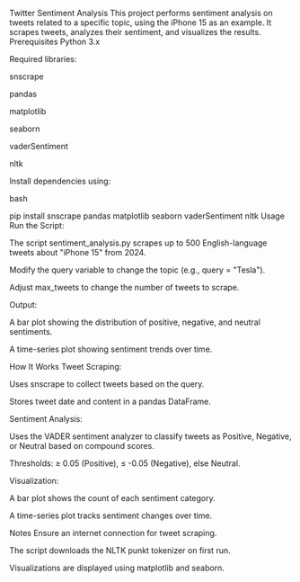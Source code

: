Twitter Sentiment Analysis
This project performs sentiment analysis on tweets related to a specific topic, using the iPhone 15 as an example. It scrapes tweets, analyzes their sentiment, and visualizes the results.
Prerequisites
Python 3.x

Required libraries:

snscrape

pandas

matplotlib

seaborn

vaderSentiment

nltk

Install dependencies using:

bash


pip install snscrape pandas matplotlib seaborn vaderSentiment nltk
Usage
Run the Script:

The script sentiment_analysis.py scrapes up to 500 English-language tweets about "iPhone 15" from 2024.

Modify the query variable to change the topic (e.g., query = "Tesla").

Adjust max_tweets to change the number of tweets to scrape.

Output:

A bar plot showing the distribution of positive, negative, and neutral sentiments.

A time-series plot showing sentiment trends over time.

How It Works
Tweet Scraping:

Uses snscrape to collect tweets based on the query.

Stores tweet date and content in a pandas DataFrame.

Sentiment Analysis:

Uses the VADER sentiment analyzer to classify tweets as Positive, Negative, or Neutral based on compound scores.

Thresholds: ≥ 0.05 (Positive), ≤ -0.05 (Negative), else Neutral.

Visualization:

A bar plot shows the count of each sentiment category.

A time-series plot tracks sentiment changes over time.

Notes
Ensure an internet connection for tweet scraping.

The script downloads the NLTK punkt tokenizer on first run.

Visualizations are displayed using matplotlib and seaborn.
